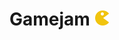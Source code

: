 # Gamejam <img src="https://github.com/kumarhites/gamejam/blob/master/src/assets/icon.png" width="24"/>
